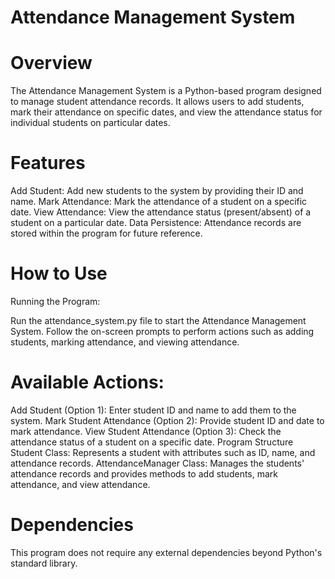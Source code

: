 # Attendance Management System
# Overview
The Attendance Management System is a Python-based program designed to manage student attendance records. It allows users to add students, mark their attendance on specific dates, and view the attendance status for individual students on particular dates.

# Features
Add Student: Add new students to the system by providing their ID and name.
Mark Attendance: Mark the attendance of a student on a specific date.
View Attendance: View the attendance status (present/absent) of a student on a particular date.
Data Persistence: Attendance records are stored within the program for future reference.
# How to Use
Running the Program:

Run the attendance_system.py file to start the Attendance Management System.
Follow the on-screen prompts to perform actions such as adding students, marking attendance, and viewing attendance.
# Available Actions:

Add Student (Option 1): Enter student ID and name to add them to the system.
Mark Student Attendance (Option 2): Provide student ID and date to mark attendance.
View Student Attendance (Option 3): Check the attendance status of a student on a specific date.
Program Structure
Student Class: Represents a student with attributes such as ID, name, and attendance records.
AttendanceManager Class: Manages the students' attendance records and provides methods to add students, mark attendance, and view attendance.
# Dependencies
This program does not require any external dependencies beyond Python's standard library.
